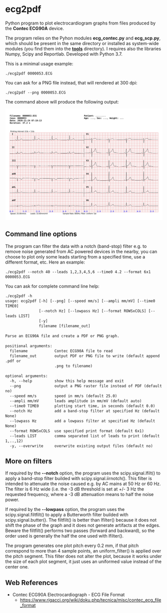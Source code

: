 # ecg2pdf

Python program to plot electrocardiogram graphs from files 
produced by the **Contec ECG90A** device.

The program relies on the Pyhon modules **ecg\_contec.py** and 
**ecg\_scp.py**, which should be present in the same directory 
or installed as system-wide modules (you find them into the 
**[tools](./tools/)** directory). I requires also the libraries 
Numpy, Scipy and Reportlab. Developed with Python 3.7.

This is a minimal usage example:

```
./ecg2pdf 0000053.ECG
```

You can ask for a PNG file instead, that will rendered at 300 dpi:

```
./ecg2pdf --png 0000053.ECG
```

The command above will produce the following output: 

![ECG90A file plotted with ecg2pdf](0000053.png "ECG90A file plotted with ecg2pdf")


## Command line options

The program can filter the data with a notch (band-stop) filter 
e.g. to remove noise generated from AC powered devices in the 
nearby, you can choose to plot only some leads starting from a 
specified time, use a different format, etc. Here an example:

```
./ecg2pdf --notch 40 --leads 1,2,3,4,5,6 --time0 4.2 --format 6x1 0000053.ECG
```

You can ask for complete command line help:

```
./ecg2pdf -h
usage: ecg2pdf [-h] [--png] [--speed mm/s] [--ampli mm/mV] [--time0 TIME0]
               [--notch Hz] [--lowpass Hz] [--format ROWSxCOLS] [--leads LIST]
               [-y]
               filename [filename_out]

Parse an ECG90A file and create a PDF or PNG graph.

positional arguments:
  filename            Contec ECG90A file to read
  filename_out        output PDF or PNG file to write (default append .pdf or
                      .png to filename)

optional arguments:
  -h, --help          show this help message and exit
  --png               output a PNG raster file instead of PDF (default no)
  --speed mm/s        speed in mm/s (default 25.0)
  --ampli mm/mV       leads amplitude in mm/mV (default auto)
  --time0 TIME0       plotting start time, in seconds (default 0.0)
  --notch Hz          add a band-stop filter at specified Hz (default None)
  --lowpass Hz        add a lowpass filter at specified Hz (default None)
  --format ROWSxCOLS  use specified print format (default 6x1)
  --leads LIST        comma separated list of leads to print (default 1,..,12)
  -y, --overwrite     overwrite existing output files (default no)
```

## More on filters

If required by the **--notch** option, the program uses the 
scipy.signal.lfilt() to apply a band-stop filter builded with 
scipy.signal.iirnotch(). This filter is intended to attenuate 
the noise caused e.g. by AC mains at 50 Hz or 60 Hz. The filter 
is 6 Hz wide (i.e. the -3 dB threshold is set at +/- 3 Hz the 
requested frequency, where a -3 dB attenuation means to half the 
noise power.

If required by the **--lowpass** option, the program uses the 
scipy.signal.filtfilt() to apply a Butterworth filter builded 
with scipy.signal.butter(). The filtfilt() is better than 
lfilter() because it does not shift the phase of the graph and 
it does not generate artifacts at the edges. Beware the 
filtfilt() performs two passes (forward and backward), so the 
order used is generally the half the one used with lfilter().

The program generates one plot pitch every 0.2 mm, if that pitch 
correspond to more than 4 sample points, an uniform_filter() is 
applied over the pitch segment. This filter does not alter the 
plot, because it works under the size of each plot segment, it 
just uses an uniformed value instead of the center one.

## Web References

* Contec ECG90A Electrocardiograph - ECG File Format
  * https://www.rigacci.org/wiki/doku.php/tecnica/misc/contec_ecg_file_format
